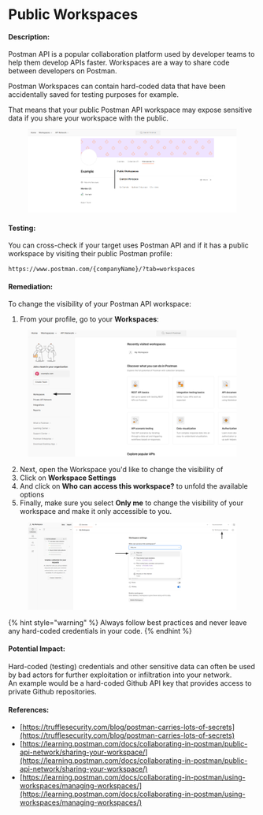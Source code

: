 # Public Workspaces

#### Description:

Postman API is a popular collaboration platform used by developer teams to help them develop APIs faster. Workspaces are a way to share code between developers on Postman.

Postman Workspaces can contain hard-coded data that have been accidentally saved for testing purposes for example.

That means that your public Postman API workspace may expose sensitive data if you share your workspace with the public.

<figure><img src="../../.gitbook/assets/image (39).png" alt=""><figcaption></figcaption></figure>

#### Testing:

You can cross-check if your target uses Postman API and if it has a public workspace by visiting their public Postman profile:

```
https://www.postman.com/{companyName}/?tab=workspaces
```

#### Remediation:

To change the visibility of your Postman API workspace:

1. From your profile, go to your **Workspaces**:

<figure><img src="../../.gitbook/assets/postman-api-platform/0.png" alt=""><figcaption></figcaption></figure>

2. Next, open the Workspace you'd like to change the visibility of
3. Click on **Workspace Settings**
4. And click on **Who can access this workspace?** to unfold the available options
5. Finally, make sure you select **Only me** to change the visibility of your workspace and make it only accessible to you.

<figure><img src="../../.gitbook/assets/postman-api-platform/1.png" alt=""><figcaption></figcaption></figure>

{% hint style="warning" %}
Always follow best practices and never leave any hard-coded credentials in your code.
{% endhint %}

#### Potential Impact:

Hard-coded (testing) credentials and other sensitive data can often be used by bad actors for further exploitation or infiltration into your network.\
An example would be a hard-coded Github API key that provides access to private Github repositories.

#### References:

* [https://trufflesecurity.com/blog/postman-carries-lots-of-secrets](https://trufflesecurity.com/blog/postman-carries-lots-of-secrets)
* [https://learning.postman.com/docs/collaborating-in-postman/public-api-network/sharing-your-workspace/](https://learning.postman.com/docs/collaborating-in-postman/public-api-network/sharing-your-workspace/)
* [https://learning.postman.com/docs/collaborating-in-postman/using-workspaces/managing-workspaces/](https://learning.postman.com/docs/collaborating-in-postman/using-workspaces/managing-workspaces/)

